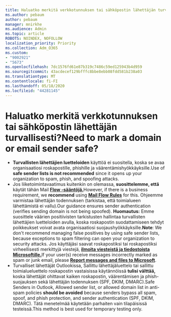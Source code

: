 ```yaml
---
title: Haluatko merkitä verkkotunnuksen tai sähköpostin lähettäjän turvallisesti?
ms.author: pebaum
author: pebaum
manager: mnirkhe
ms.audience: Admin
ms.topic: article
ROBOTS: NOINDEX, NOFOLLOW
localization_priority: Priority
ms.collection: Adm_O365
ms.custom:
- "9002921"
- "5673"
ms.openlocfilehash: 7dc1576fd61e87b319c7486c59ed125943b4d959
ms.sourcegitcommit: 43acdecef129bfffc8bbe8ebb08fdd581b238a03
ms.translationtype: MT
ms.contentlocale: fi-FI
ms.lasthandoff: 05/18/2020
ms.locfileid: "44281145"
---
```

# <a name="need-to-mark-a-domain-or-email-sender-safe"></a><span data-ttu-id="1a75b-102">Haluatko merkitä verkkotunnuksen tai sähköpostin lähettäjän turvallisesti?</span><span class="sxs-lookup"><span data-stu-id="1a75b-102">Need to mark a domain or email sender safe?</span></span>

- <span data-ttu-id="1a75b-103">**Turvallisten lähettäjien luetteloiden** käyttöä ei suositella, koska se avaa organisaatiosi roskapostille, phishille ja väärentämishyökkäyksille.</span><span class="sxs-lookup"><span data-stu-id="1a75b-103">Use of **safe sender lists is not recommended** since it opens up your organization to spam, phish, and spoofing attacks.</span></span>
- <span data-ttu-id="1a75b-104">Jos liiketoimintavaatimus kuitenkin on olemassa, **suosittelemme, että** käytät tähän Mail **[Flow -sääntöjä.](https://docs.microsoft.com/microsoft-365/security/office-365-security/create-safe-sender-lists-in-office-365?view=o365-worldwide#recommended-use-mail-flow-rules)**</span><span class="sxs-lookup"><span data-stu-id="1a75b-104">However, if there is a business requirement, we **recommend** using **[Mail Flow Rules](https://docs.microsoft.com/microsoft-365/security/office-365-security/create-safe-sender-lists-in-office-365?view=o365-worldwide#recommended-use-mail-flow-rules)** for this.</span></span> <span data-ttu-id="1a75b-105">Ohjeemme varmistaa lähettäjän todennuksen (tarkistaa, että toimialueen lähettämistä ei vallu).</span><span class="sxs-lookup"><span data-stu-id="1a75b-105">Our guidance ensures sender authentication (verifies sending domain is not being spoofed).</span></span> <span data-ttu-id="1a75b-106">**Huomautus:** Emme suosittele väärien positiivisten tarkistusten hallintaa turvallisten lähettäjien luetteloiden avulla, koska roskapostin suodattamiseen tehdyt poikkeukset voivat avata organisaatiosi suojaushyökkäyksille.</span><span class="sxs-lookup"><span data-stu-id="1a75b-106">**Note**: We don't recommend managing false positives by using safe sender lists, because exceptions to spam filtering can open your organization to security attacks.</span></span> <span data-ttu-id="1a75b-107">Jos käyttäjäsi saavat roskapostiksi tai roskapostiksi virheellisesti merkittyjä viestejä, **[ilmoita viesteistä ja tiedostoista Microsoftille.](https://protection.office.com/reportsubmission)**</span><span class="sxs-lookup"><span data-stu-id="1a75b-107">If your user(s) receive messages incorrectly marked as spam or junk email, please **[Report messages and files to Microsoft](https://protection.office.com/reportsubmission)**.</span></span>
- <span data-ttu-id="1a75b-108">Turvalliset lähettäjät Outlookissa, Sallittu lähettäjäluettelo tai sallittu toimialueluettelo roskapostin vastaisissa käytännöissä **tulisi välttää,** koska lähettäjät ohittavat kaiken roskapostin, väärentämisen ja phish-suojauksen sekä lähettäjän todennuksen (SPF, DKIM, DMARC).</span><span class="sxs-lookup"><span data-stu-id="1a75b-108">Safe Senders in Outlook, Allowed sender list, or allowed domain list in anti-spam policies **should be avoided** because senders bypass all spam, spoof, and phish protection, and sender authentication (SPF, DKIM, DMARC).</span></span> <span data-ttu-id="1a75b-109">Tätä menetelmää käytetään parhaiten vain tilapäisissä testeissä.</span><span class="sxs-lookup"><span data-stu-id="1a75b-109">This method is best used for temporary testing only.</span></span>
